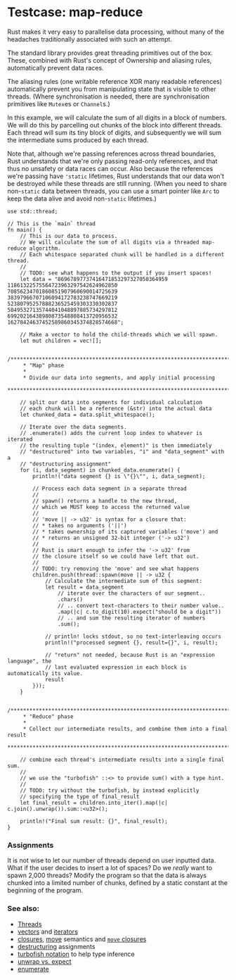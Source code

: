 # Testcase: map-reduce

Rust makes it very easy to parallelise data processing, without many of the
headaches traditionally associated with such an attempt.

The standard library provides great threading primitives out of the box. These,
combined with Rust's concept of Ownership and aliasing rules, automatically
prevent data races.

The aliasing rules (one writable reference XOR many readable references)
automatically prevent you from manipulating state that is visible to other
threads. (Where synchronisation is needed, there are synchronisation primitives
like `Mutex`es or `Channel`s.)

In this example, we will calculate the sum of all digits in a block of numbers.
We will do this by parcelling out chunks of the block into different threads.
Each thread will sum its tiny block of digits, and subsequently we will sum the
intermediate sums produced by each thread.

Note that, although we're passing references across thread boundaries, Rust
understands that we're only passing read-only references, and that thus no
unsafety or data races can occur. Also because the references we're passing have
`'static` lifetimes, Rust understands that our data won't be destroyed while
these threads are still running. (When you need to share non-`static` data
between threads, you can use a smart pointer like `Arc` to keep the data alive
and avoid non-`static` lifetimes.)

```rust,editable
use std::thread;

// This is the `main` thread
fn main() {
    // This is our data to process.
    // We will calculate the sum of all digits via a threaded map-reduce algorithm.
    // Each whitespace separated chunk will be handled in a different thread.
    //
    // TODO: see what happens to the output if you insert spaces!
    let data = "86967897737416471853297327050364959
11861322575564723963297542624962850
70856234701860851907960690014725639
38397966707106094172783238747669219
52380795257888236525459303330302837
58495327135744041048897885734297812
69920216438980873548808413720956532
16278424637452589860345374828574668";

    // Make a vector to hold the child-threads which we will spawn.
    let mut children = vec![];

    /*************************************************************************
     * "Map" phase
     *
     * Divide our data into segments, and apply initial processing
     ************************************************************************/

    // split our data into segments for individual calculation
    // each chunk will be a reference (&str) into the actual data
    let chunked_data = data.split_whitespace();

    // Iterate over the data segments.
    // .enumerate() adds the current loop index to whatever is iterated
    // the resulting tuple "(index, element)" is then immediately
    // "destructured" into two variables, "i" and "data_segment" with a
    // "destructuring assignment"
    for (i, data_segment) in chunked_data.enumerate() {
        println!("data segment {} is \"{}\"", i, data_segment);

        // Process each data segment in a separate thread
        //
        // spawn() returns a handle to the new thread,
        // which we MUST keep to access the returned value
        //
        // 'move || -> u32' is syntax for a closure that:
        // * takes no arguments ('||')
        // * takes ownership of its captured variables ('move') and
        // * returns an unsigned 32-bit integer ('-> u32')
        //
        // Rust is smart enough to infer the '-> u32' from
        // the closure itself so we could have left that out.
        //
        // TODO: try removing the 'move' and see what happens
        children.push(thread::spawn(move || -> u32 {
            // Calculate the intermediate sum of this segment:
            let result = data_segment
                // iterate over the characters of our segment..
                .chars()
                // .. convert text-characters to their number value..
                .map(|c| c.to_digit(10).expect("should be a digit"))
                // .. and sum the resulting iterator of numbers
                .sum();

            // println! locks stdout, so no text-interleaving occurs
            println!("processed segment {}, result={}", i, result);

            // "return" not needed, because Rust is an "expression language", the
            // last evaluated expression in each block is automatically its value.
            result
        }));
    }

    /*************************************************************************
     * "Reduce" phase
     *
     * Collect our intermediate results, and combine them into a final result
     ************************************************************************/

    // combine each thread's intermediate results into a single final sum.
    //
    // we use the "turbofish" ::<> to provide sum() with a type hint.
    //
    // TODO: try without the turbofish, by instead explicitly
    // specifying the type of final_result
    let final_result = children.into_iter().map(|c| c.join().unwrap()).sum::<u32>();

    println!("Final sum result: {}", final_result);
}
```

### Assignments

It is not wise to let our number of threads depend on user inputted data. What
if the user decides to insert a lot of spaces? Do we *really* want to spawn
2,000 threads? Modify the program so that the data is always chunked into a
limited number of chunks, defined by a static constant at the beginning of the
program.

### See also:

- [Threads][thread]
- [vectors][vectors] and [iterators][iterators]
- [closures][closures], [move][move] semantics and
  [`move` closures][move_closure]
- [destructuring][destructuring] assignments
- [turbofish notation][turbofish] to help type inference
- [unwrap vs. expect][unwrap]
- [enumerate][enumerate]

[thread]: ../threads.md
[vectors]: ../../std/vec.md
[iterators]: ../../trait/iter.md
[destructuring]: https://doc.rust-lang.org/book/ch18-03-pattern-syntax.html#destructuring-to-break-apart-values
[closures]: ../../fn/closures.md
[move]: ../../scope/move.md
[move_closure]: https://doc.rust-lang.org/book/ch13-01-closures.html#closures-can-capture-their-environment
[turbofish]: https://doc.rust-lang.org/book/appendix-02-operators.html?highlight=turbofish
[unwrap]: ../../error/option_unwrap.md
[enumerate]: https://doc.rust-lang.org/book/loops.html#enumerate
